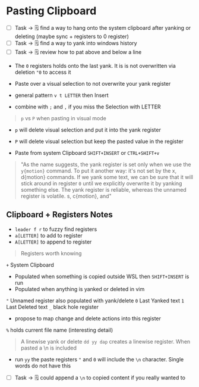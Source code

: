 # Pasting Clipboard

- [ ] Task -> 🗒️ find a way to hang onto the system clipboard after yanking or deleting (maybe sync + registers to 0 register)
- [ ] Task -> 🗒️ find a way to yank into windows history
- [ ] Task -> 🗒️ review how to pat above and below a line

- The `0` registers holds onto the last yank. It is is not overwritten via deletion `"0` to access it

- Paste over a visual selection to not overwrite your yank register
- general pattern `v t LETTER` then Insert
- combine with `;` and `,` if you miss the Selection with LETTER

> `p` vs `P` when pasting in visual mode

- `p` will delete visual selection and put it into the yank register
- `P` will delete visual selection but keep the pasted value in the register

- Paste from system Clipboard `SHIFT+INSERT` or `CTRL+SHIFT+v`

> "As the name suggests, the yank register is set only when we use the `y{motion}` command. To put it another way: it's not set by the x, d{motion} commands. If we yank some text, we can be sure that it will stick around in register `0` until we explicitly overwrite it by yanking something else. The yank register is reliable, whereas the unnamed register is volatile. s, c{motion}, and"

## Clipboard + Registers Notes

- `leader f r` to fuzzy find registers
- `a[LETTER]` to add to register
- `A[LETTER]` to append to register

> Registers worth knowing

`+` System Clipboard

- Populated when something is copied outside WSL then `SHIFT+INSERT` is run
- Populated when anything is yanked or deleted in vim

`"` Unnamed register also populated with yank/delete
`0` Last Yanked text
`1` Last Deleted text
`_` black hole register

- propose to map change and delete actions into this register

`%` holds current file name (interesting detail)

> A linewise yank or delete `dd yy dap` creates a linewise register. When pasted a \n is included

- run `yy` the paste registers `"` and `0` will include the `\n` character. Single words do not have this
- [ ] Task -> 🗒️ could append a `\n` to copied content if you really wanted to
